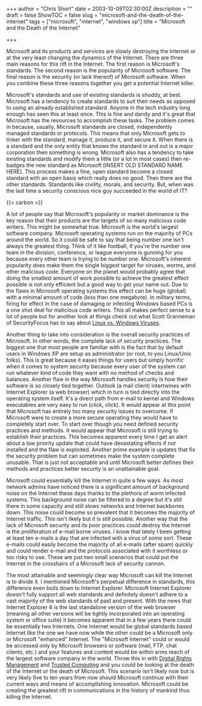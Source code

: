 +++
author = "Chris Short"
date = 2003-10-09T02:30:00Z
description = ""
draft = false
ShowTOC = false
slug = "microsoft-and-the-death-of-the-internet"
tags = ["microsoft", "internet", "windows xp"]
title = "Microsoft and the Death of the Internet"

+++

Microsoft and its products and services are slowly destroying the Internet or at the very least changing the dynamics of the Internet. There are three main reasons for this rift in the Internet. The first reason is Microsoft's standards. The second reason is the popularity of Microsoft software. The final reason is the security (or lack thereof) of Microsoft software. When you combine these three reasons together you get a potential Internet killer.


Microsoft's standards and use of existing standards is shoddy, at best. Microsoft has a tendency to create standards to suit their needs as opposed to using an already established standard. Anyone in the tech industry long enough has seen this at least once. This is fine and dandy and it's great that Microsoft has the resources to accomplish these tasks. The problem comes in because, usually, Microsoft standards are closed, independently managed standards or protocols. This means that only Microsoft gets to tinker with the standard, manage it, produce it, and secure it. When there is a standard and the only entity that knows the standard in and out is a major corporation then something is wrong. Microsoft also has a tendency to take existing standards and modify them a little (or a lot in most cases) then re-badges the new standard as Microsoft [INSERT OLD STANDARD NAME HERE]. This process makes a fine, open standard become a closed standard with an open basis which really does no good. Then there are the other standards. Standards like civility, morals, and security. But, when was the last time a security conscious nice guy succeeded in the world of IT?

{{< carbon >}}

A lot of people say that Microsoft's popularity or market dominance is the key reason that their products are the targets of so many malicious code writers. This might be somewhat true. Microsoft is the world's largest software company. Microsoft operating systems run on the majority of PCs around the world. So it could be safe to say that being number one isn't always the greatest thing. Think of it like football, if you're the number one team in the division, conference, or league everyone is gunning for you because every other team is trying to be number one. Microsoft's inherent popularity does make them the single biggest target for viruses, worms, and other malicious code. Everyone on the planet would probably agree that doing the smallest amount of work possible to achieve the greatest effect possible is not only efficient but a good way to get your name out. Due to the flaws in Microsoft operating systems this effect can be huge (global) with a minimal amount of code (less than one megabyte). In military terms, firing for effect in the case of damaging or infecting Windows based PCs is a one shot deal for malicious code writers. This all makes perfect sense to a lot of people but for another look at things check out what Scott Granneman of SecurityFocus has to say about [Linux vs. Windows Viruses](http://www.theregister.co.uk/2003/10/06/linux_vs_windows_viruses/).

Another thing to take into consideration is the overall security practices of Microsoft. In other words, the complete lack of security practices. The biggest one that most people are familiar with is the fact that by default users in Windows XP are setup as administrator (or root, to you Linux/Unix folks). This is great because it eases things for users but simply horrific when it comes to system security because every user of the system can run whatever kind of code they want with no method of checks and balances. Another flaw in the way Microsoft handles security is how their software is so closely tied together. Outlook (a mail client) intertwines with Internet Explorer (a web browser) which in turn is tied directly into the operating system itself. It's a direct path from e-mail to kernel and Windows executables are very easy to run (click, click). It would appear at this point that Microsoft has entirely too many security issues to overcome. If Microsoft were to create a more secure operating they would have to completely start over. To start over though you need defined security practices and methods. It would appear that Microsoft is still trying to establish their practices. This becomes apparent every time I get an alert about a low priority update that could have devastating effects if not installed and the flaw is exploited. Another prime example is updates that fix the security problem but can sometimes make the system complete unusable. That is just not acceptable and until Microsoft better defines their methods and practices better security is an unattainable goal.

Microsoft could essentially kill the Internet in quite a few ways. As most network admins have noticed there is a significant amount of background noise on the Internet these days thanks to the plethora of worm infected systems. This background noise can be filtered to a degree but it's still there in some capacity and still slows networks and Internet backbones down. This noise could become so prevalent that it becomes the majority of Internet traffic. This isn't likely but it is still possible. Another way that the lack of Microsoft security and its poor practices could destroy the Internet is the proliferation of e-mail borne viruses. I know that lately I been getting at least ten e-mails a day that are infected with a virus of some sort. These e-mails could easily become the majority of all e-mails (after spam) quickly and could render e-mail and the protocols associated with it worthless or too risky to use. These are just two small scenarios that could put the Internet in the crosshairs of a Microsoft lack of security cannon.

The most attainable and seemingly clear way Microsoft can kill the Internet is to divide it. I mentioned Microsoft's perpetual difference in standards, this difference even boils down to Internet Explorer. Microsoft Internet Explorer doesn't fully support all web standards and definitely doesn't adhere to a vast majority of the web standards of past and present. With the news that Internet Explorer 6 is the last standalone version of the web browser (meaning all other versions will be tightly incorporated into an operating system or office suite) it becomes apparent that in a few years there could be essentially two Internets. One Internet would be global standards based Internet like the one we have now while the other could be a Microsoft only or Microsoft "enhanced" Internet. The "Microsoft Internet" could or would be accessed only by Microsoft browsers or software (mail, FTP, chat clients, etc.) and your features and content would be within arms reach of the largest software company in the world. Throw this in with [Digital Rights Management](https://www.google.com/search?q=digital+rights+management&gws_rd=ssl) and [Trusted Computing](https://www.google.com/search?q=trusted+computing&gws_rd=ssl) and you could be looking at the death of the Internet or the death of Microsoft. This scenario isn't likely now but is very likely five to ten years from now should Microsoft continue with their current ways and means of accomplishing innovation. Microsoft could be creating the greatest rift in communications in the history of mankind thus killing the Internet.
